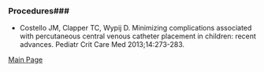 ### Procedures###

- Costello JM, Clapper TC, Wypij D. Minimizing complications associated with percutaneous central venous catheter placement in children: recent advances. Pediatr Crit Care Med 2013;14:273-283.


<a href = "https://tracielin.github.io/PICU_Resources/index"> Main Page </a>
